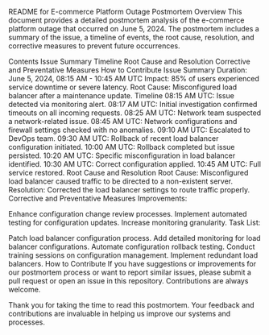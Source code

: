 README for E-commerce Platform Outage Postmortem
Overview
This document provides a detailed postmortem analysis of the e-commerce platform outage that occurred on June 5, 2024. The postmortem includes a summary of the issue, a timeline of events, the root cause, resolution, and corrective measures to prevent future occurrences.

Contents
Issue Summary
Timeline
Root Cause and Resolution
Corrective and Preventative Measures
How to Contribute
Issue Summary
Duration: June 5, 2024, 08:15 AM - 10:45 AM UTC
Impact: 85% of users experienced service downtime or severe latency.
Root Cause: Misconfigured load balancer after a maintenance update.
Timeline
08:15 AM UTC: Issue detected via monitoring alert.
08:17 AM UTC: Initial investigation confirmed timeouts on all incoming requests.
08:25 AM UTC: Network team suspected a network-related issue.
08:45 AM UTC: Network configurations and firewall settings checked with no anomalies.
09:10 AM UTC: Escalated to DevOps team.
09:30 AM UTC: Rollback of recent load balancer configuration initiated.
10:00 AM UTC: Rollback completed but issue persisted.
10:20 AM UTC: Specific misconfiguration in load balancer identified.
10:30 AM UTC: Correct configuration applied.
10:45 AM UTC: Full service restored.
Root Cause and Resolution
Root Cause: Misconfigured load balancer caused traffic to be directed to a non-existent server.
Resolution: Corrected the load balancer settings to route traffic properly.
Corrective and Preventative Measures
Improvements:

Enhance configuration change review processes.
Implement automated testing for configuration updates.
Increase monitoring granularity.
Task List:

Patch load balancer configuration process.
Add detailed monitoring for load balancer configurations.
Automate configuration rollback testing.
Conduct training sessions on configuration management.
Implement redundant load balancers.
How to Contribute
If you have suggestions or improvements for our postmortem process or want to report similar issues, please submit a pull request or open an issue in this repository. Contributions are always welcome.

Thank you for taking the time to read this postmortem. Your feedback and contributions are invaluable in helping us improve our systems and processes.
